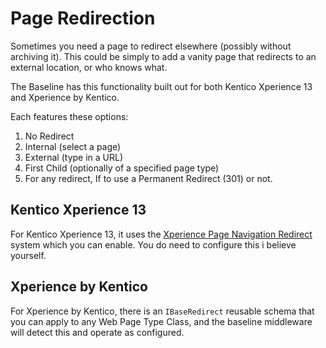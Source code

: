 # Page Redirection

Sometimes you need a page to redirect elsewhere (possibly without archiving it).  This could be simply to add a vanity page that redirects to an external location, or who knows what.

The Baseline has this functionality built out for both Kentico Xperience 13 and Xperience by Kentico.

Each features these options:

1. No Redirect
2. Internal (select a page)
3. External (type in a URL)
4. First Child (optionally of a specified page type)
5. For any redirect, If to use a Permanent Redirect (301) or not.

## Kentico Xperience 13

For Kentico Xperience 13, it uses the [Xperience Page Navigation Redirect](https://github.com/wiredviews/xperience-page-navigation-redirects) system which you can enable.  You do need to configure this i believe yourself.

## Xperience by Kentico

For Xperience by Kentico, there is an `IBaseRedirect` reusable schema that you can apply to any Web Page Type Class, and the baseline middleware will detect this and operate as configured.  